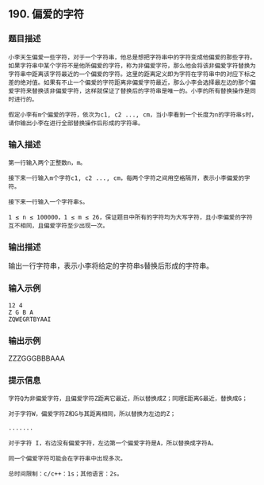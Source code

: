## 190. 偏爱的字符
### 题目描述
```
小李天生偏爱一些字符，对于一个字符串，他总是想把字符串中的字符变成他偏爱的那些字符。如果字符串中某个字符不是他所偏爱的字符，称为非偏爱字符，那么他会将该非偏爱字符替换为字符串中距离该字符最近的一个偏爱的字符。这里的距离定义即为字符在字符串中的对应下标之差的绝对值。如果有不止一个偏爱的字符距离非偏爱字符最近，那么小李会选择最左边的那个偏爱字符来替换该非偏爱字符，这样就保证了替换后的字符串是唯一的。小李的所有替换操作是同时进行的。

假定小李有m个偏爱的字符，依次为c1, c2 ..., cm，当小李看到一个长度为n的字符串s时，请你输出小李在进行全部替换操作后形成的字符串。
```
### 输入描述
```
第一行输入两个正整数n，m。

接下来一行输入m个字符c1, c2 ..., cm，每两个字符之间用空格隔开，表示小李偏爱的字符。

接下来一行输入一个字符串s。

1 ≤ n ≤ 100000，1 ≤ m ≤ 26，保证题目中所有的字符均为大写字符，且小李偏爱的字符互不相同，且偏爱字符至少出现一次。
```

### 输出描述
输出一行字符串，表示小李将给定的字符串s替换后形成的字符串。

### 输入示例
```
12 4
Z G B A
ZQWEGRTBYAAI
```
### 输出示例
ZZZGGGBBBAAA
### 提示信息
```
字符Q为非偏爱字符，且偏爱字符Z距离它最近，所以替换成Z；同理E距离G最近，替换成G；

对于字符W，偏爱字符Z和G与其距离相同，所以替换为左边的Z；

.......

对于字符 I，右边没有偏爱字符，左边第一个偏爱字符是A，所以替换成字符A。

同一个偏爱字符可能会在字符串中出现多次。

总时间限制：c/c++：1s；其他语言：2s。
```